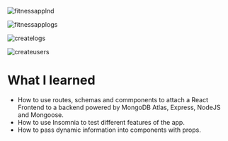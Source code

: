 
![fitnessapplnd](https://user-images.githubusercontent.com/34093736/72020893-15fdcc80-326d-11ea-97f6-d511f46f6008.png)

![fitnessapplogs](https://user-images.githubusercontent.com/34093736/72020912-1d24da80-326d-11ea-9c7f-23e23c6b86ce.png)

![createlogs](https://user-images.githubusercontent.com/34093736/72020930-26ae4280-326d-11ea-997c-aade52ac2755.png)

![createusers](https://user-images.githubusercontent.com/34093736/72020950-30d04100-326d-11ea-9d4b-b213d1f40b27.png)


# What I learned

* How to use routes, schemas and commponents to attach a React Frontend to a backend powered by MongoDB Atlas, Express, NodeJS and Mongoose.
* How to use Insomnia to test different features of the app.
* How to pass dynamic information into components with props.
